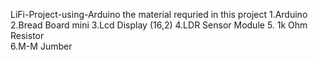 LiFi-Project-using-Arduino
the material requried in this project
1.Arduino
2.Bread Board mini
3.Lcd Display (16,2)
4.LDR Sensor Module
5. 1k Ohm Resistor   
6.M-M Jumber
